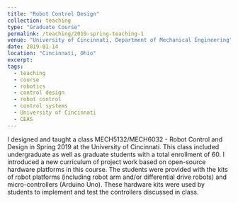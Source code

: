 ```yaml
---
title: "Robot Control Design"
collection: teaching
type: "Graduate Course"
permalink: /teaching/2019-spring-teaching-1
venue: "University of Cincinnati, Department of Mechanical Engineering"
date: 2019-01-14
location: "Cincinnati, Ohio"
excerpt:
tags:
  - teaching
  - course
  - robotics
  - control design
  - robot control
  - control systems
  - University of Cincinnati
  - CEAS
---
```


I designed and taught a class MECH5132/MECH6032 - Robot Control and Design in Spring 2019 at the University of Cincinnati. This class included undergraduate as well as graduate students with a total enrollment of 60. I introduced a new curriculum of project work based on open-source hardware platforms in this course. The students were provided with the kits of robot platforms (including robot arm and/or differential drive robots) and micro-controllers (Arduino Uno). These hardware kits were used by students to implement and test the controllers discussed in class.
